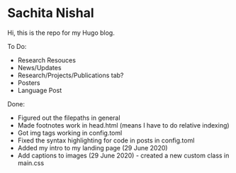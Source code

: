 # Sachita Nishal

Hi, this is the repo for my Hugo blog. 

To Do: 

- Research Resouces
- News/Updates
- Research/Projects/Publications tab?
- Posters
- Language Post

Done:

- Figured out the filepaths in general
- Made footnotes work in head.html (means I have to do relative indexing)
- Got img tags working in config.toml
- Fixed the syntax highlighting for code in posts in config.toml
- Added my intro to my landing page (29 June 2020)
- Add captions to images (29 June 2020) - created a new custom class in main.css
